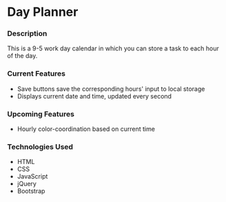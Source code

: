 # Day Planner #

### Description ###
This is a 9-5 work day calendar in which you can store a task to each hour of the day. 


### Current Features ###
- Save buttons save the corresponding hours' input to local storage
- Displays current date and time, updated every second


### Upcoming Features ###
- Hourly color-coordination based on current time


### Technologies Used ###
- HTML
- CSS
- JavaScript
- jQuery
- Bootstrap

 
